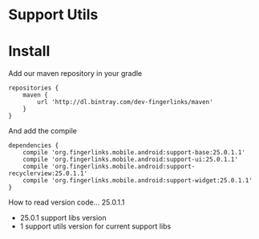 # Support Utils

Install
========

Add our maven repository in your gradle

```Gradle
repositories {
    maven {
        url 'http://dl.bintray.com/dev-fingerlinks/maven'
    }
}
```

And add the compile

```Gradle
dependencies {
    compile 'org.fingerlinks.mobile.android:support-base:25.0.1.1'
    compile 'org.fingerlinks.mobile.android:support-ui:25.0.1.1'
    compile 'org.fingerlinks.mobile.android:support-recyclerview:25.0.1.1'
    compile 'org.fingerlinks.mobile.android:support-widget:25.0.1.1'
}
```
How to read version code... 25.0.1.1
- 25.0.1 support libs version
- 1 support utils version for current support libs
